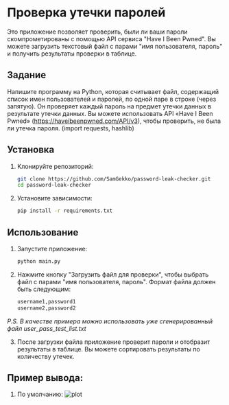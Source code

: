 # Проверка утечки паролей

Это приложение позволяет проверить, были ли ваши пароли скомпрометированы с помощью API сервиса "Have I Been Pwned". Вы можете загрузить текстовый файл с парами "имя пользователя, пароль" и получить результаты проверки в таблице.

## Задание

Напишите программу на Python, которая считывает файл, содержащий список имен пользователей и паролей, по одной паре в строке (через запятую). Он проверяет каждый пароль на предмет утечки данных в результате утечки данных. Вы можете использовать API «Have I Been Pwned» (https://haveibeenpwned.com/API/v3), чтобы проверить, не была ли утечка пароля. (import requests, hashlib)

## Установка

1. Клонируйте репозиторий:

   ```bash
   git clone https://github.com/SamGekko/password-leak-checker.git
   cd password-leak-checker

2. Установите зависимости:
    ```bash
    pip install -r requirements.txt

## Использование

1. Запустите приложение:
    ```bash
    python main.py

2. Нажмите кнопку "Загрузить файл для проверки", чтобы выбрать файл с парами "имя пользователя, пароль". Формат файла должен быть следующим:
    ```txt
    username1,password1
    username2,password2

<i>P.S. В качестве примера можно использовать уже сгенерированный файл user_pass_test_list.txt</i>

3. После загрузки файла приложение проверит пароли и отобразит результаты в таблице. Вы можете сортировать результаты по количеству утечек.

## Пример вывода:
1. По умолчанию:
![plot](.default_output.png)
